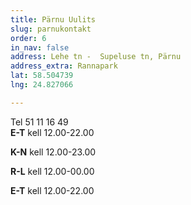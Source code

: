 ```yaml
---
title: Pärnu Uulits
slug: parnukontakt
order: 6
in_nav: false
address: Lehe tn -  Supeluse tn, Pärnu
address_extra: Rannapark
lat: 58.504739
lng: 24.827066

---
```

Tel 51 11 16 49  
**E-T** kell 12.00-22.00

**K-N** kell 12.00-23.00

**R-L** kell 12.00-00.00

**E-T** kell 12.00-22.00